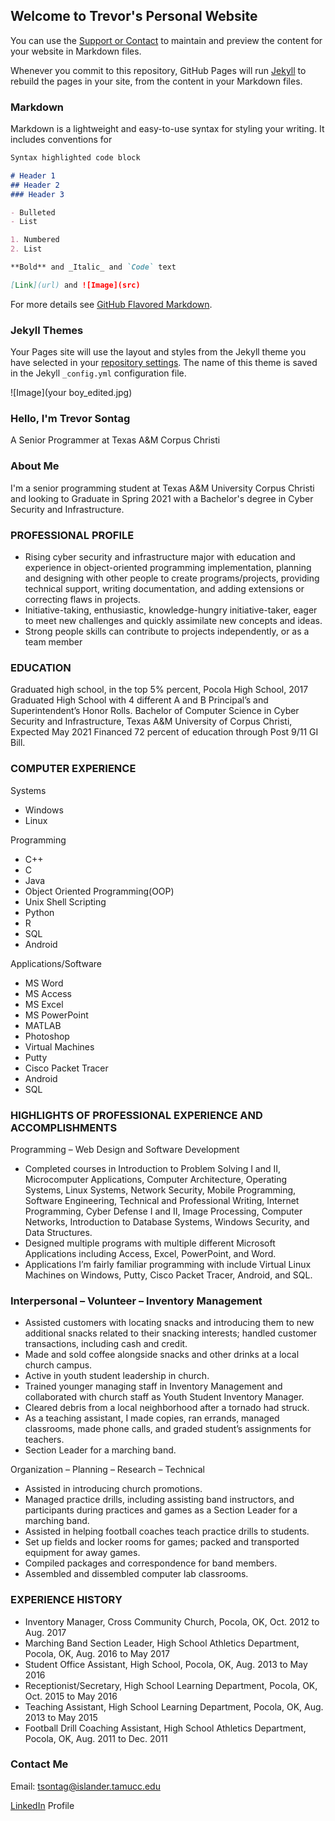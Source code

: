 ## Welcome to Trevor's Personal Website

You can use the [Support or Contact](https://www.linkedin.com/in/trevor-sontag-1b06571b7/) to maintain and preview the content for your website in Markdown files.

Whenever you commit to this repository, GitHub Pages will run [Jekyll](https://jekyllrb.com/) to rebuild the pages in your site, from the content in your Markdown files.

### Markdown

Markdown is a lightweight and easy-to-use syntax for styling your writing. It includes conventions for

```markdown
Syntax highlighted code block

# Header 1
## Header 2
### Header 3

- Bulleted
- List

1. Numbered
2. List

**Bold** and _Italic_ and `Code` text

[Link](url) and ![Image](src)
```

For more details see [GitHub Flavored Markdown](https://guides.github.com/features/mastering-markdown/).

### Jekyll Themes

Your Pages site will use the layout and styles from the Jekyll theme you have selected in your [repository settings](https://github.com/tsontag5/Personal-Website/settings). The name of this theme is saved in the Jekyll `_config.yml` configuration file.

![Image](your boy_edited.jpg)

### Hello, I'm Trevor Sontag
A Senior Programmer at Texas A&M Corpus Christi

### About Me

I'm a senior programming student at Texas A&M University Corpus Christi and looking to Graduate in Spring 2021 with a Bachelor's degree in Cyber Security and Infrastructure.

### PROFESSIONAL PROFILE

- Rising cyber security and infrastructure major with education and experience in object-oriented programming implementation, planning and designing with other people to create programs/projects, providing technical support, writing documentation, and adding extensions or correcting flaws in projects.
- Initiative-taking, enthusiastic, knowledge-hungry initiative-taker, eager to meet new challenges and quickly assimilate new concepts and ideas.
- Strong people skills can contribute to projects independently, or as a team member

### EDUCATION

Graduated high school, in the top 5% percent, Pocola High School, 2017
Graduated High School with 4 different A and B Principal’s and Superintendent’s Honor Rolls.
Bachelor of Computer Science in Cyber Security and Infrastructure, Texas A&M University of Corpus Christi, Expected May 2021
Financed 72 percent of education through Post 9/11 GI Bill.

### COMPUTER EXPERIENCE

Systems
- Windows
- Linux

Programming
- C++
- C
- Java
- Object Oriented Programming(OOP)
- Unix Shell Scripting
- Python
- R
- SQL
- Android

Applications/Software
- MS Word
- MS Access
- MS Excel
- MS PowerPoint
- MATLAB
- Photoshop
- Virtual Machines
- Putty
- Cisco Packet Tracer
- Android
- SQL

### HIGHLIGHTS OF PROFESSIONAL EXPERIENCE AND ACCOMPLISHMENTS

Programming – Web Design and Software Development
- Completed courses in Introduction to Problem Solving I and II, Microcomputer Applications, Computer Architecture, Operating Systems, Linux Systems, Network Security, Mobile Programming, Software Engineering, Technical and Professional Writing, Internet Programming, Cyber Defense I and II, Image Processing, Computer Networks, Introduction to Database Systems, Windows Security, and Data Structures.
- Designed multiple programs with multiple different Microsoft Applications including Access, Excel, PowerPoint, and Word.
- Applications I’m fairly familiar programming with include Virtual Linux Machines on Windows, Putty, Cisco Packet Tracer, Android, and SQL.

### Interpersonal – Volunteer – Inventory Management

- Assisted customers with locating snacks and introducing them to new additional snacks related to their snacking interests; handled customer transactions, including cash and credit.
- Made and sold coffee alongside snacks and other drinks at a local church campus.
- Active in youth student leadership in church.
- Trained younger managing staff in Inventory Management and collaborated with church staff as Youth Student Inventory Manager.
- Cleared debris from a local neighborhood after a tornado had struck.
- As a teaching assistant, I made copies, ran errands, managed classrooms, made phone calls, and graded student’s assignments for teachers.
- Section Leader for a marching band.

Organization – Planning – Research – Technical
- Assisted in introducing church promotions.
- Managed practice drills, including assisting band instructors, and participants during practices and games as a Section Leader for a marching band.
- Assisted in helping football coaches teach practice drills to students.
- Set up fields and locker rooms for games; packed and transported equipment for away games.
- Compiled packages and correspondence for band members.
- Assembled and dissembled computer lab classrooms.

### EXPERIENCE HISTORY

- Inventory Manager, Cross Community Church, Pocola, OK, Oct. 2012 to Aug. 2017
- Marching Band Section Leader, High School Athletics Department, Pocola, OK, Aug. 2016 to May 2017
- Student Office Assistant, High School, Pocola, OK, Aug. 2013 to May 2016
- Receptionist/Secretary, High School Learning Department, Pocola, OK, Oct. 2015 to May 2016
- Teaching Assistant, High School Learning Department, Pocola, OK, Aug. 2013 to May 2015
- Football Drill Coaching Assistant, High School Athletics Department, Pocola, OK, Aug. 2011 to Dec. 2011

### Contact Me

Email: tsontag@islander.tamucc.edu

[LinkedIn](https://www.linkedin.com/in/trevor-sontag-1b06571b7/) Profile
